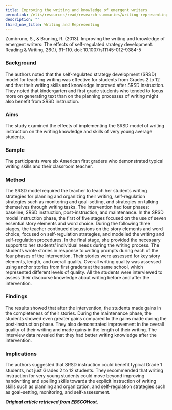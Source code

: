 ```yaml
---
title: Improving the writing and knowledge of emergent writers
permalink: /elis/resources/read/research-summaries/writing-representing/improving-writing-and-knowledge-writers/
description: ""
third_nav_title: Writing and Representing
---
```

Zumbrunn, S., & Bruning, R. (2013). Improving the writing and knowledge of emergent writers: The effects of self-regulated strategy development. Reading & Writing, 26(1), 91-110. doi: 10.1007/s11145-012-9384-5

### Background

The authors noted that the self-regulated strategy development (SRSD) model for teaching writing was effective for students from Grades 2 to 12 and that their writing skills and knowledge improved after SRSD instruction. They noted that kindergarten and first grade students who tended to focus more on generating text than on the planning processes of writing might also benefit from SRSD instruction.

### Aims

The study examined the effects of implementing the SRSD model of writing instruction on the writing knowledge and skills of very young average students.

### Sample

The participants were six American first graders who demonstrated typical writing skills and their classroom teacher.

### Method

The SRSD model required the teacher to teach her students writing strategies for planning and organizing their writing, self-regulation strategies such as monitoring and goal-setting, and strategies on talking themselves through writing tasks. The intervention had four phases: baseline, SRSD instruction, post-instruction, and maintenance. In the SRSD model instruction phase, the first of five stages focused on the use of seven essential story elements and word choice. During the following three stages, the teacher continued discussions on the story elements and word choice, focused on self-regulation strategies, and modelled the writing and self-regulation procedures. In the final stage, she provided the necessary support to her students’ individual needs during the writing process. The students wrote stories in response to writing prompts during each of the four phases of the intervention. Their stories were assessed for key story elements, length, and overall quality. Overall writing quality was assessed using anchor stories from first graders at the same school, which represented different levels of quality. All the students were interviewed to assess their discourse knowledge about writing before and after the intervention.

### Findings

The results showed that after the intervention, the students made gains in the completeness of their stories. During the maintenance phase, the students showed even greater gains compared to the gains made during the post-instruction phase. They also demonstrated improvement in the overall quality of their writing and made gains in the length of their writing. The interview data revealed that they had better writing knowledge after the intervention.

### Implications

The authors suggested that SRSD instruction could benefit typical Grade 1 students, not just Grades 2 to 12 students. They recommended that writing instruction for very young students could move beyond improving handwriting and spelling skills towards the explicit instruction of writing skills such as planning and organization, and self-regulation strategies such as goal-setting, monitoring, and self-assessment.


_**Original article retrieved from EBSCOHost.**_  

